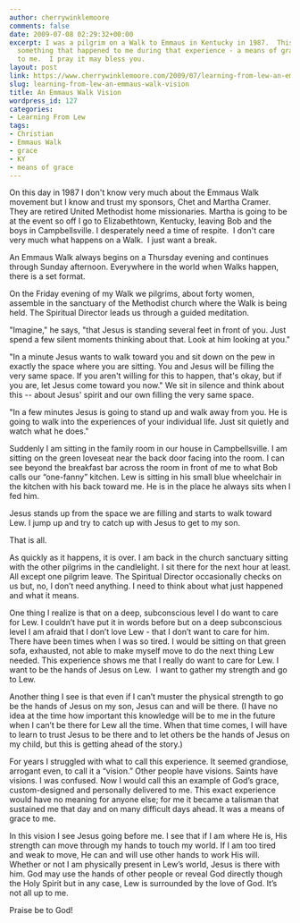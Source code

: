 ```yaml
---
author: cherrywinklemoore
comments: false
date: 2009-07-08 02:29:32+00:00
excerpt: I was a pilgrim on a Walk to Emmaus in Kentucky in 1987.  This story is about
  something that happened to me during that experience - a means of grace from God
  to me.  I pray it may bless you.
layout: post
link: https://www.cherrywinklemoore.com/2009/07/learning-from-lew-an-emmaus-walk-vision/
slug: learning-from-lew-an-emmaus-walk-vision
title: An Emmaus Walk Vision
wordpress_id: 127
categories:
- Learning From Lew
tags:
- Christian
- Emmaus Walk
- grace
- KY
- means of grace
---
```


On this day in 1987 I don't know very much about the Emmaus Walk movement but I know and trust my sponsors, Chet and Martha Cramer. They are retired United Methodist home missionaries. Martha is going to be at the event so off I go to Elizabethtown, Kentucky, leaving Bob and the boys in Campbellsville. I desperately need a time of respite.  I don't care very much what happens on a Walk.  I just want a break.

An Emmaus Walk always begins on a Thursday evening and continues through Sunday afternoon. Everywhere in the world when Walks happen, there is a set format.

On the Friday evening of my Walk we pilgrims, about forty women, assemble in the sanctuary of the Methodist church where the Walk is being held. The Spiritual Director leads us through a guided meditation.

"Imagine," he says, "that Jesus is standing several feet in front of you. Just spend a few silent moments thinking about that. Look at him looking at you."

"In a minute Jesus wants to walk toward you and sit down on the pew in exactly the space where you are sitting. You and Jesus will be filling the very same space. If you aren't willing for this to happen, that's okay, but if you are, let Jesus come toward you now." We sit in silence and think about this -- about Jesus' spirit and our own filling the very same space.

"In a few minutes Jesus is going to stand up and walk away from you. He is going to walk into the experiences of your individual life. Just sit quietly and watch what he does."

Suddenly I am sitting in the family room in our house in Campbellsville. I am sitting on the green loveseat near the back door facing into the room. I can see beyond the breakfast bar across the room in front of me to what Bob calls our “one-fanny” kitchen. Lew is sitting in his small blue wheelchair in the kitchen with his back toward me. He is in the place he always sits when I fed him.

Jesus stands up from the space we are filling and starts to walk toward Lew. I jump up and try to catch up with Jesus to get to my son.

That is all.

As quickly as it happens, it is over. I am back in the church sanctuary sitting with the other pilgrims in the candlelight. I sit there for the next hour at least. All except one pilgrim leave. The Spiritual Director occasionally checks on us but, no, I don’t need anything. I need to think about what just happened and what it means.

One thing I realize is that on a deep, subconscious level I do want to care for Lew. I couldn’t have put it in words before but on a deep subconscious level I am afraid that I don’t love Lew - that I don’t want to care for him. There have been times when I was so tired. I would be sitting on that green sofa, exhausted, not able to make myself move to do the next thing Lew needed. This experience shows me that I really do want to care for Lew. I want to be the hands of Jesus on Lew.  I want to gather my strength and go to Lew.

Another thing I see is that even if I can’t muster the physical strength to go be the hands of Jesus on my son, Jesus can and will be there. (I have no idea at the time how important this knowledge will be to me in the future when I can’t be there for Lew all the time. When that time comes, I will have to learn to trust Jesus to be there and to let others be the hands of Jesus on my child, but this is getting ahead of the story.)

For years I struggled with what to call this experience. It seemed grandiose, arrogant even, to call it a “vision.” Other people have visions. Saints have visions. I was confused. Now I would call this an example of God’s grace, custom-designed and personally delivered to me. This exact experience would have no meaning for anyone else; for me it became a talisman that sustained me that day and on many difficult days ahead. It was a means of grace to me.

In this vision I see Jesus going before me. I see that if I am where He is, His strength can move through my hands to touch my world. If I am too tired and weak to move, He can and will use other hands to work His will. Whether or not I am physically present in Lew’s world, Jesus is there with him. God may use the hands of other people or reveal God directly though the Holy Spirit but in any case, Lew is surrounded by the love of God. It’s not all up to me.

Praise be to God!
